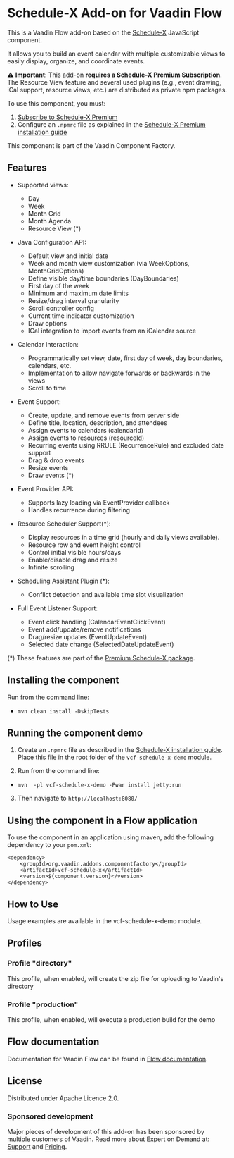 # Schedule-X Add-on for Vaadin Flow

This is a Vaadin Flow add-on based on the [Schedule-X](https://schedule-x.dev/) JavaScript component.

It allows you to build an event calendar with multiple customizable views to easily display, organize, and coordinate events.

⚠️ **Important**: This add-on **requires a Schedule-X Premium Subscription**. 
The Resource View feature and several used plugins (e.g., event drawing, iCal support, resource views, etc.) are distributed as private npm packages.

To use this component, you must:
1. [Subscribe to Schedule-X Premium](https://schedule-x.dev/premium)
2. Configure an `.npmrc` file as explained in the [Schedule-X Premium installation guide](https://schedule-x.dev/docs/calendar/installing-premium#1-npmrc)


This component is part of the Vaadin Component Factory.

## Features

- Supported views:
  - Day
  - Week
  - Month Grid
  - Month Agenda
  - Resource View (*)
  
- Java Configuration API:
  - Default view and initial date
  - Week and month view customization (via WeekOptions, MonthGridOptions)
  - Define visible day/time boundaries (DayBoundaries)
  - First day of the week
  - Minimum and maximum date limits
  - Resize/drag interval granularity
  - Scroll controller config
  - Current time indicator customization
  - Draw options
  - ICal integration to import events from an iCalendar source
  
- Calendar Interaction:
  - Programmatically set view, date, first day of week, day boundaries, calendars, etc.
  - Implementation to allow navigate forwards or backwards in the views
  - Scroll to time
  
- Event Support:
  - Create, update, and remove events from server side
  - Define title, location, description, and attendees
  - Assign events to calendars (calendarId)
  - Assign events to resources (resourceId)
  - Recurring events using RRULE (RecurrenceRule) and excluded date support
  - Drag & drop events
  - Resize events
  - Draw events (*)
  
- Event Provider API:
  - Supports lazy loading via EventProvider callback
  - Handles recurrence during filtering

- Resource Scheduler Support(*):
  - Display resources in a time grid (hourly and daily views available).
  - Resource row and event height control
  - Control initial visible hours/days
  - Enable/disable drag and resize
  - Infinite scrolling  
  
- Scheduling Assistant Plugin (*):
  - Conflict detection and available time slot visualization

- Full Event Listener Support:
  - Event click handling (CalendarEventClickEvent)
  - Event add/update/remove notifications
  - Drag/resize updates (EventUpdateEvent)
  - Selected date change (SelectedDateUpdateEvent)
  
(*) These features are part of the [Premium Schedule-X package](https://schedule-x.dev/premium).

## Installing the component
Run from the command line:
- `mvn clean install -DskipTests`

## Running the component demo
1. Create an `.npmrc` file as described in the [Schedule-X installation guide](https://schedule-x.dev/docs/calendar/installing-premium#1-npmrc).
   Place this file in the root folder of the `vcf-schedule-x-demo` module.

2. Run from the command line:
- `mvn  -pl vcf-schedule-x-demo -Pwar install jetty:run`

3. Then navigate to `http://localhost:8080/`

## Using the component in a Flow application
To use the component in an application using maven,
add the following dependency to your `pom.xml`:
```
<dependency>
    <groupId>org.vaadin.addons.componentfactory</groupId>
    <artifactId>vcf-schedule-x</artifactId>
    <version>${component.version}</version>
</dependency>
```

## How to Use
Usage examples are available in the vcf-schedule-x-demo module.

## Profiles
### Profile "directory"
This profile, when enabled, will create the zip file for uploading to Vaadin's directory

### Profile "production"
This profile, when enabled, will execute a production build for the demo


## Flow documentation
Documentation for Vaadin Flow can be found in [Flow documentation](https://vaadin.com/docs/latest/flow).

## License
Distributed under Apache Licence 2.0. 

### Sponsored development
Major pieces of development of this add-on has been sponsored by multiple customers of Vaadin. Read more about Expert on Demand at: [Support](https://vaadin.com/support) and [Pricing](https://vaadin.com/pricing).
